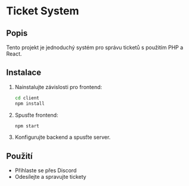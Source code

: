 # Ticket System

## Popis
Tento projekt je jednoduchý systém pro správu ticketů s použitím PHP a React.

## Instalace
1. Nainstalujte závislosti pro frontend:
    ```bash
    cd client
    npm install
    ```

2. Spusťte frontend:
    ```bash
    npm start
    ```

3. Konfigurujte backend a spusťte server.

## Použití
- Přihlaste se přes Discord
- Odesílejte a spravujte tickety
